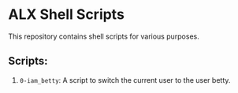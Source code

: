 # ALX Shell Scripts

This repository contains shell scripts for various purposes.

## Scripts:

1. `0-iam_betty`: A script to switch the current user to the user betty.